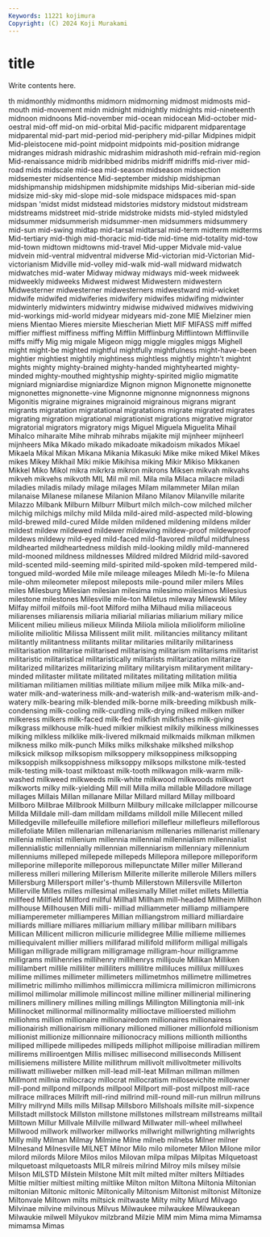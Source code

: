 ```yaml
---
Keywords: 11221 kojimura
Copyright: (C) 2024 Koji Murakami
---
```


# title

Write contents here.



th midmonthly midmonths midmorn
midmorning midmost midmosts mid-mouth mid-movement midn midnight midnightly midnights mid-nineteenth
midnoon midnoons Mid-november mid-ocean midocean Mid-october mid-oestral mid-off mid-on mid-orbital
Mid-pacific midparent midparentage midparental mid-part mid-period mid-periphery mid-pillar Midpines midpit
Mid-pleistocene mid-point midpoint midpoints mid-position midrange midranges midrash midrashic midrashim
midrashoth mid-refrain mid-region Mid-renaissance midrib midribbed midribs midriff midriffs mid-river
mid-road mids midscale mid-sea mid-season midseason midsection midsemester midsentence Mid-september
midship midshipman midshipmanship midshipmen midshipmite midships Mid-siberian mid-side midsize mid-sky
mid-slope mid-sole midspace midspaces mid-span midspan 'midst midst midstead midstories
midstory midstout midstream midstreams midstreet mid-stride midstroke midsts mid-styled midstyled
midsummer midsummerish midsummer-men midsummers midsummery mid-sun mid-swing midtap mid-tarsal midtarsal
mid-term midterm midterms Mid-tertiary mid-thigh mid-thoracic mid-tide mid-time mid-totality mid-tow
mid-town midtown midtowns mid-travel Mid-upper Midvale mid-value midvein mid-ventral midventral
midverse Mid-victorian mid-Victorian Mid-victorianism Midville mid-volley mid-walk mid-wall midward midwatch
midwatches mid-water Midway midway midways mid-week midweek midweekly midweeks Midwest
midwest Midwestern midwestern Midwesterner midwesterner midwesterners midwestward mid-wicket midwife midwifed
midwiferies midwifery midwifes midwifing midwinter midwinterly midwinters midwintry midwise midwived
midwives midwiving mid-workings mid-world midyear midyears mid-zone MIE Mielziner mien
miens Mientao Mieres miersite Miescherian Miett MIF MIFASS miff miffed
miffier miffiest miffiness miffing Mifflin Mifflinburg Mifflintown Mifflinville miffs miffy
Mig mig migale Migeon migg miggle miggles miggs Mighell might
might-be mighted mightful mightfully mightfulness might-have-been mightier mightiest mightily mightiness
mightless mightly mightn't mightnt mights mighty mighty-brained mighty-handed mightyhearted mighty-minded
mighty-mouthed mightyship mighty-spirited miglio migmatite migniard migniardise migniardize Mignon mignon
Mignonette mignonette mignonettes mignonette-vine Mignonne mignonne mignonness mignons Migonitis migraine
migraines migrainoid migrainous migrans migrant migrants migratation migratational migratations migrate
migrated migrates migrating migration migrational migrationist migrations migrative migrator migratorial
migrators migratory migs Miguel Miguela Miguelita Mihail Mihalco miharaite Mihe
mihrab mihrabs mijakite mijl mijnheer mijnheerl mijnheers Mika Mikado mikado
mikadoate mikadoism mikados Mikael Mikaela Mikal Mikan Mikana Mikania Mikasuki
Mike mike miked Mikel Mikes mikes Mikey Mikhail Miki mikie
Mikihisa miking Mikir Mikiso Mikkanen Mikkel Miko Mikol mikra mikrkra
mikron mikrons Miksen mikvah mikvahs mikveh mikvehs mikvoth MIL Mil
mil mil. Mila mila Milaca milacre miladi miladies miladis milady
milage milages Milam milammeter Milan milan milanaise Milanese milanese Milanion
Milano Milanov Milanville milarite Milazzo Milbank Milburn Milburr Milburt milch
milch-cow milched milcher milchig milchigs milchy mild Milda mild-aired mild-aspected
mild-blowing mild-brewed mild-cured Milde milden mildened mildening mildens milder mildest
mildew mildewed mildewer mildewing mildew-proof mildewproof mildews mildewy mild-eyed mild-faced
mild-flavored mildful mildfulness mildhearted mildheartedness mildish mild-looking mildly mild-mannered mild-mooned
mildness mildnesses Mildred mildred Mildrid mild-savored mild-scented mild-seeming mild-spirited mild-spoken
mild-tempered mild-tongued mild-worded Mile mile mileage mileages Miledh Mi-le-fo Milena
mile-ohm mileometer milepost mileposts mile-pound miler milers Miles miles Milesburg
Milesian milesian milesima milesimo milesimos Milesius milestone milestones Milesville mile-ton
Miletus mileway Milewski Miley Milfay milfoil milfoils mil-foot Milford milha
Milhaud milia miliaceous miliarenses miliarensis miliaria miliarial miliarias miliarium miliary
milice Milicent milieu milieus milieux Milinda Miliola miliola milioliform milioline
miliolite miliolitic Milissa Milissent milit milit. militancies militancy militant militantly
militantness militants militar militaries militarily militariness militarisation militarise militarised militarising
militarism militarisms militarist militaristic militaristical militaristically militarists militarization militarize militarized
militarizes militarizing military militaryism militaryment military-minded militaster militate militated militates
militating militation militia militiaman militiamen militias militiate milium miljee milk
Milka milk-and-water milk-and-wateriness milk-and-waterish milk-and-waterism milk-and-watery milk-bearing milk-blended milk-borne milk-breeding
milkbush milk-condensing milk-cooling milk-curdling milk-drying milked milken milker milkeress milkers
milk-faced milk-fed milkfish milkfishes milk-giving milkgrass milkhouse milk-hued milkier milkiest
milkily milkiness milkinesses milking milkless milklike milk-livered milkmaid milkmaids milkman
milkmen milkness milko milk-punch Milks milks milkshake milkshed milkshop milksick
milksop milksopism milksoppery milksoppiness milksopping milksoppish milksoppishness milksoppy milksops milkstone
milk-tested milk-testing milk-toast milktoast milk-tooth milkwagon milk-warm milk-washed milkweed milkweeds
milk-white milkwood milkwoods milkwort milkworts milky milk-yielding Mill mill Milla
milla millable Milladore millage millages Millais Millan millanare Millar Millard
millard Millay millboard Millboro Millbrae Millbrook Millburn Millbury millcake millclapper
millcourse Millda Milldale mill-dam milldam milldams milldoll mille Millecent milled
Milledgeville millefeuille millefiore millefiori millefleur millefleurs milleflorous millefoliate Millen millenarian
millenarianism millenaries millenarist millenary millenia millenist millenium millennia millennial millennialism
millennialist millennialistic millennially millennian millenniarism millenniary millennium millenniums milleped millepede
millepeds Millepora millepore milleporiform milleporine milleporite milleporous millepunctate Miller miller
Millerand milleress milleri millering Millerism Millerite millerite millerole Millers millers
Millersburg Millersport miller's-thumb Millerstown Millersville Millerton Millerville Milles milles millesimal
millesimally Millet millet millets Millettia millfeed Millfield Millford millful Millhall
Millham mill-headed Millheim Millhon millhouse Millhousen Milli milli- milliad milliammeter
milliamp milliampere milliamperemeter milliamperes Millian milliangstrom milliard milliardaire milliards milliare
milliares milliarium milliary millibar millibarn millibars Millican Millicent millicron millicurie
millidegree Millie millieme milliemes milliequivalent millier milliers millifarad millifold milliform
milligal milligals Milligan milligrade milligram milligramage milligram-hour milligramme milligrams millihenries
millihenry millihenrys millijoule Millikan Milliken millilambert millile milliliter milliliters millilitre
milliluces millilux milliluxes millime millimes millimeter millimeters millimetmhos millimetre millimetres
millimetric millimho millimhos millimiccra millimicra millimicron millimicrons millimol millimolar millimole
millincost milline milliner millinerial millinering milliners millinery millines milling millings
Millington Millingtonia mill-ink Millinocket millinormal millinormality millioctave millioersted milliohm milliohms
million millionaire millionairedom millionaires millionairess millionairish millionairism millionary millioned millioner
millionfold millionism millionist millionize millionnaire millionocracy millions millionth millionths milliped
millipede millipedes millipeds milliphot millipoise milliradian millirem millirems milliroentgen Millis
millisec millisecond milliseconds Millisent millisiemens millistere Millite millithrum millivolt millivoltmeter
millivolts milliwatt milliweber millken mill-lead mill-leat Millman millman millmen Millmont
millnia millocracy millocrat millocratism millosevichite millowner mill-pond millpond millponds millpool
Millport mill-post millpost mill-race millrace millraces Millrift mill-rind millrind mill-round
mill-run millrun millruns Millry millrynd Mills mills Millsap Millsboro Millshoals
millsite mill-sixpence Millstadt millstock Millston millstone millstones millstream millstreams milltail
Milltown Millur Millvale Millville millward Millwater mill-wheel millwheel Millwood millwork
millworker millworks millwright millwrighting millwrights Milly milly Milman Milmay Milmine
Milne milneb milnebs Milner milner Milnesand Milnesville MILNET Milnor Milo
milo milometer Milon Milone milor milord milords Milore Milos milos
Milovan milpa milpas Milpitas Milquetoast milquetoast milquetoasts MILR milreis milrind
Milroy mils milsey milsie Milson MILSTD Milstein Milstone Milt milt
milted milter milters Miltiades Miltie miltier miltiest milting miltlike Milton
milton Miltona Miltonia Miltonian miltonian Miltonic miltonic Miltonically Miltonism Miltonist
miltonist Miltonize Miltonvale Miltown milts miltsick miltwaste Milty milty Milurd
Milvago Milvinae milvine milvinous Milvus Milwaukee milwaukee Milwaukeean Milwaukie milwell
Milyukov milzbrand Milzie MIM mim Mima mima Mimamsa mimamsa Mimas
